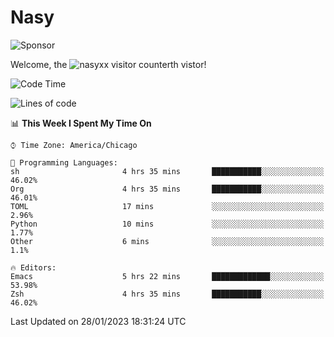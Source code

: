 # Nasy

<!--
<p align="center">
<img height="200" src="https://github-readme-stats.vercel.app/api?username=nasyxx&count_private=true&show_icons=true&theme=dracula&include_all_commits=true"/>
<img height="200" src="https://github-readme-stats.vercel.app/api/top-langs/?username=nasyxx&theme=dracula&hide=html,jupyter+notebook&count_private=true&show_icons=true"/>
</p>

  
----------------
-->

![Sponsor](https://img.shields.io/static/v1.svg?label=Sponsor&message=%E2%9D%A4&logo=GitHub&style=flat&color=pink)
 
Welcome, the ![nasyxx visitor counter](https://count.getloli.com/get/@nasyxx?theme=rule34)th vistor!
 
<!--START_SECTION:waka-->
![Code Time](http://img.shields.io/badge/Code%20Time-3%2C133%20hrs%2031%20mins-blue)

![Lines of code](https://img.shields.io/badge/From%20Hello%20World%20I%27ve%20Written-5%20Million%20lines%20of%20code-blue)

📊 **This Week I Spent My Time On** 

```text
⌚︎ Time Zone: America/Chicago

💬 Programming Languages: 
sh                       4 hrs 35 mins       ███████████░░░░░░░░░░░░░░   46.02% 
Org                      4 hrs 35 mins       ███████████░░░░░░░░░░░░░░   46.01% 
TOML                     17 mins             ░░░░░░░░░░░░░░░░░░░░░░░░░   2.96% 
Python                   10 mins             ░░░░░░░░░░░░░░░░░░░░░░░░░   1.77% 
Other                    6 mins              ░░░░░░░░░░░░░░░░░░░░░░░░░   1.1%

🔥 Editors: 
Emacs                    5 hrs 22 mins       █████████████░░░░░░░░░░░░   53.98% 
Zsh                      4 hrs 35 mins       ███████████░░░░░░░░░░░░░░   46.02%

```


 Last Updated on 28/01/2023 18:31:24 UTC
<!--END_SECTION:waka-->

<!-- ![visitors](https://visitor-badge.laobi.icu/badge?page_id=nasyxx.nasyxx) -->
